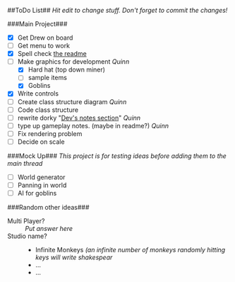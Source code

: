 ##ToDo List##
*Hit edit to change stuff. Don't forget to commit the changes!*

###Main Project###
- [x] Get Drew on board 
- [ ] Get menu to work
- [x] Spell check [the readme](README.md)
- [ ] Make graphics for development *Quinn*
  - [x] Hard hat (top down miner)
  - [ ] sample items
  - [x] Goblins
- [x] Write controls
- [ ] Create class structure diagram *Quinn*
- [ ] Code class structure
- [ ] rewrite dorky "[Dev's notes section](README.md)" *Quinn*
- [ ] type up gameplay notes. (maybe in readme?) *Quinn*
- [ ] Fix rendering problem
- [ ] Decide on scale

###Mock Up###
*This project is for testing ideas before adding them to the main thread*
- [ ] World generator
- [ ] Panning in world
- [ ] AI for goblins

###Random other ideas###
<dl>
  <dt>Multi Player?</dt>
  <dd><em>Put answer here</em></dd>

  <dt>Studio name?</dt>
  <dd>
	<ul>
		<li> Infinite Monkeys <em>(an infinite number of monkeys randomly hitting keys will write shakespear</em>
		<li> ...
		<li> ...
  </dd>
</dl>
